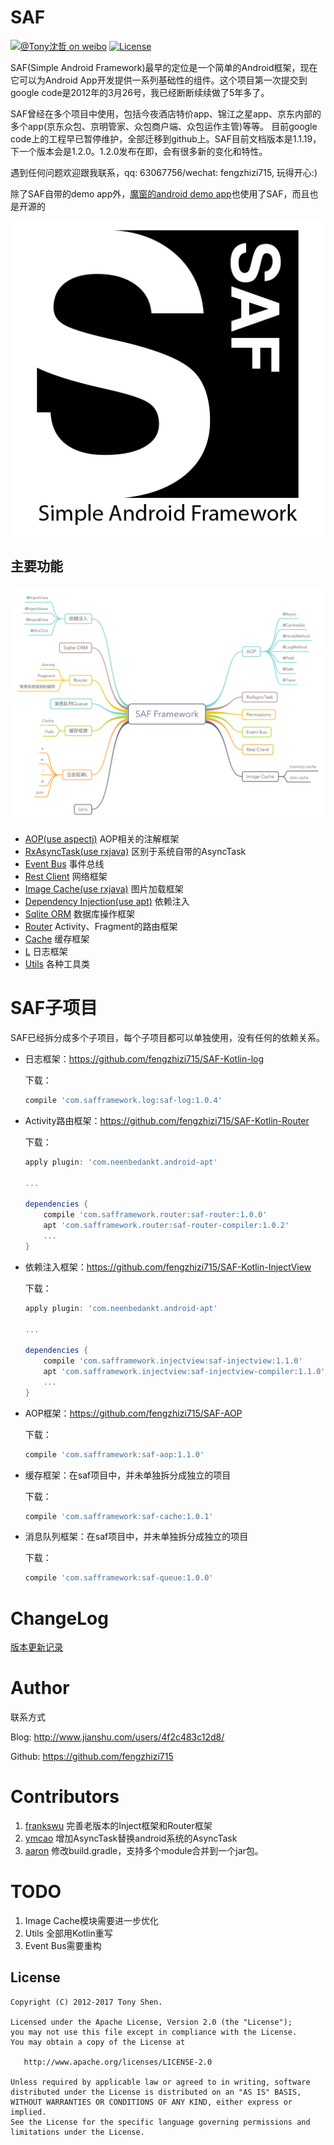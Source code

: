 SAF
===
[![@Tony沈哲 on weibo](https://img.shields.io/badge/weibo-%40Tony%E6%B2%88%E5%93%B2-blue.svg)](http://www.weibo.com/fengzhizi715)
[![License](https://img.shields.io/badge/license-Apache%202-lightgrey.svg)](https://www.apache.org/licenses/LICENSE-2.0.html)


SAF(Simple Android Framework)最早的定位是一个简单的Android框架，现在它可以为Android App开发提供一系列基础性的组件。这个项目第一次提交到google code是2012年的3月26号，我已经断断续续做了5年多了。  

SAF曾经在多个项目中使用，包括今夜酒店特价app、锦江之星app、京东内部的多个app(京东众包、京明管家、众包商户端、众包运作主管)等等。
目前google code上的工程早已暂停维护，全部迁移到github上。SAF目前文档版本是1.1.19，下一个版本会是1.2.0。1.2.0发布在即，会有很多新的变化和特性。

遇到任何问题欢迎跟我联系，qq: 63067756/wechat: fengzhizi715, 玩得开心:)

除了SAF自带的demo app外，[魔窗的android demo app](https://github.com/magicwindow/mw-androidsdk-example)也使用了SAF，而且也是开源的

![](logo.png)

主要功能
----

![](SAF_Framework.png)

* [AOP(use aspectj)](https://github.com/fengzhizi715/SAF-AOP) AOP相关的注解框架
* [RxAsyncTask(use rxjava)](docs/rxasynctask.md) 区别于系统自带的AsyncTask
* [Event Bus](docs/event_bus.md) 事件总线
* [Rest Client](docs/rest_client.md) 网络框架
* [Image Cache(use rxjava)](docs/image_cache.md) 图片加载框架
* [Dependency Injection(use apt)](https://github.com/fengzhizi715/SAF-Kotlin-InjectView) 依赖注入
* [Sqlite ORM](docs/sqlite_orm.md) 数据库操作框架
* [Router](https://github.com/fengzhizi715/SAF-Kotlin-Router) Activity、Fragment的路由框架
* [Cache](docs/cache.md) 缓存框架
* [L](https://github.com/fengzhizi715/SAF-Kotlin-log) 日志框架
* [Utils](docs/utils.md) 各种工具类


SAF子项目
==
SAF已经拆分成多个子项目，每个子项目都可以单独使用，没有任何的依赖关系。

* 日志框架：https://github.com/fengzhizi715/SAF-Kotlin-log

  下载：
  ```groovy
  compile 'com.safframework.log:saf-log:1.0.4'
  ```
  
* Activity路由框架：https://github.com/fengzhizi715/SAF-Kotlin-Router

  下载：
  ```groovy
  apply plugin: 'com.neenbedankt.android-apt'
  
  ...
  
  dependencies {
      compile 'com.safframework.router:saf-router:1.0.0'
      apt 'com.safframework.router:saf-router-compiler:1.0.2'
      ...
  }
  ```

* 依赖注入框架：https://github.com/fengzhizi715/SAF-Kotlin-InjectView
  
  下载：
  ```groovy
  apply plugin: 'com.neenbedankt.android-apt'
  
  ...
  
  dependencies {
      compile 'com.safframework.injectview:saf-injectview:1.1.0'
      apt 'com.safframework.injectview:saf-injectview-compiler:1.1.0'
      ...
  }
  ```
* AOP框架：https://github.com/fengzhizi715/SAF-AOP
  
  下载：
  ```groovy
  compile 'com.safframework:saf-aop:1.1.0'
  ```
  
* 缓存框架：在saf项目中，并未单独拆分成独立的项目

  下载：
  ```groovy
  compile 'com.safframework:saf-cache:1.0.1'
  ```

* 消息队列框架：在saf项目中，并未单独拆分成独立的项目

  下载：
  ```groovy
  compile 'com.safframework:saf-queue:1.0.0'
  ```  
  

ChangeLog
===
[版本更新记录](CHANGELOG.md)

Author
===

联系方式

Blog: http://www.jianshu.com/users/4f2c483c12d8/

Github: https://github.com/fengzhizi715

Contributors
===
1. [frankswu](https://github.com/frankswu) 完善老版本的Inject框架和Router框架
2. [ymcao](https://github.com/ymcao) 增加AsyncTask替换android系统的AsyncTask
3. [aaron](https://github.com/snailflying) 修改build.gradle，支持多个module合并到一个jar包。

TODO
===
1. Image Cache模块需要进一步优化
2. Utils 全部用Kotlin重写
3. Event Bus需要重构

License
-------

    Copyright (C) 2012-2017 Tony Shen.

    Licensed under the Apache License, Version 2.0 (the "License");
    you may not use this file except in compliance with the License.
    You may obtain a copy of the License at

       http://www.apache.org/licenses/LICENSE-2.0

    Unless required by applicable law or agreed to in writing, software
    distributed under the License is distributed on an "AS IS" BASIS,
    WITHOUT WARRANTIES OR CONDITIONS OF ANY KIND, either express or implied.
    See the License for the specific language governing permissions and
    limitations under the License.

